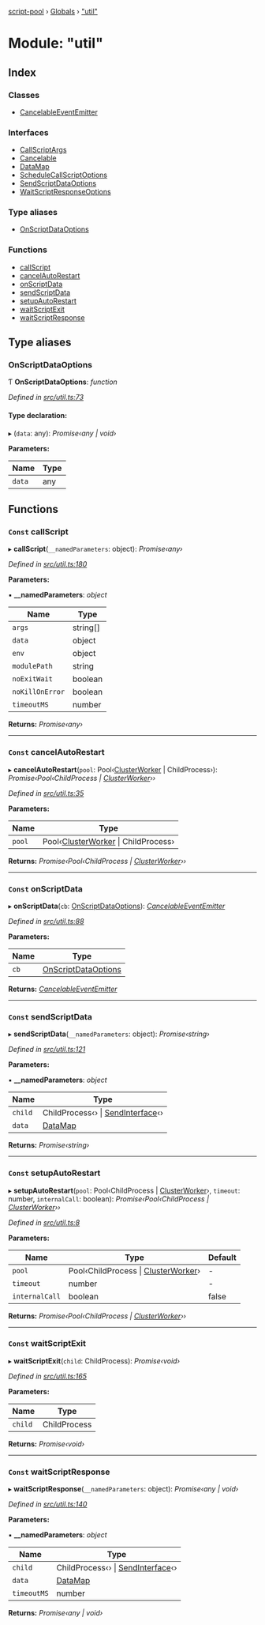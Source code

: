 [script-pool](../README.md) › [Globals](../globals.md) › ["util"](_util_.md)

# Module: "util"

## Index

### Classes

* [CancelableEventEmitter](../classes/_util_.cancelableeventemitter.md)

### Interfaces

* [CallScriptArgs](../interfaces/_util_.callscriptargs.md)
* [Cancelable](../interfaces/_util_.cancelable.md)
* [DataMap](../interfaces/_util_.datamap.md)
* [ScheduleCallScriptOptions](../interfaces/_util_.schedulecallscriptoptions.md)
* [SendScriptDataOptions](../interfaces/_util_.sendscriptdataoptions.md)
* [WaitScriptResponseOptions](../interfaces/_util_.waitscriptresponseoptions.md)

### Type aliases

* [OnScriptDataOptions](_util_.md#onscriptdataoptions)

### Functions

* [callScript](_util_.md#const-callscript)
* [cancelAutoRestart](_util_.md#const-cancelautorestart)
* [onScriptData](_util_.md#const-onscriptdata)
* [sendScriptData](_util_.md#const-sendscriptdata)
* [setupAutoRestart](_util_.md#const-setupautorestart)
* [waitScriptExit](_util_.md#const-waitscriptexit)
* [waitScriptResponse](_util_.md#const-waitscriptresponse)

## Type aliases

###  OnScriptDataOptions

Ƭ **OnScriptDataOptions**: *function*

*Defined in [src/util.ts:73](https://github.com/claukers/script-pool/blob/b4310bf/src/util.ts#L73)*

#### Type declaration:

▸ (`data`: any): *Promise‹any | void›*

**Parameters:**

Name | Type |
------ | ------ |
`data` | any |

## Functions

### `Const` callScript

▸ **callScript**(`__namedParameters`: object): *Promise‹any›*

*Defined in [src/util.ts:180](https://github.com/claukers/script-pool/blob/b4310bf/src/util.ts#L180)*

**Parameters:**

▪ **__namedParameters**: *object*

Name | Type |
------ | ------ |
`args` | string[] |
`data` | object |
`env` | object |
`modulePath` | string |
`noExitWait` | boolean |
`noKillOnError` | boolean |
`timeoutMS` | number |

**Returns:** *Promise‹any›*

___

### `Const` cancelAutoRestart

▸ **cancelAutoRestart**(`pool`: Pool‹[ClusterWorker](../classes/_cluster_.clusterworker.md) | ChildProcess›): *Promise‹Pool‹ChildProcess | [ClusterWorker](../classes/_cluster_.clusterworker.md)››*

*Defined in [src/util.ts:35](https://github.com/claukers/script-pool/blob/b4310bf/src/util.ts#L35)*

**Parameters:**

Name | Type |
------ | ------ |
`pool` | Pool‹[ClusterWorker](../classes/_cluster_.clusterworker.md) &#124; ChildProcess› |

**Returns:** *Promise‹Pool‹ChildProcess | [ClusterWorker](../classes/_cluster_.clusterworker.md)››*

___

### `Const` onScriptData

▸ **onScriptData**(`cb`: [OnScriptDataOptions](_util_.md#onscriptdataoptions)): *[CancelableEventEmitter](../classes/_util_.cancelableeventemitter.md)*

*Defined in [src/util.ts:88](https://github.com/claukers/script-pool/blob/b4310bf/src/util.ts#L88)*

**Parameters:**

Name | Type |
------ | ------ |
`cb` | [OnScriptDataOptions](_util_.md#onscriptdataoptions) |

**Returns:** *[CancelableEventEmitter](../classes/_util_.cancelableeventemitter.md)*

___

### `Const` sendScriptData

▸ **sendScriptData**(`__namedParameters`: object): *Promise‹string›*

*Defined in [src/util.ts:121](https://github.com/claukers/script-pool/blob/b4310bf/src/util.ts#L121)*

**Parameters:**

▪ **__namedParameters**: *object*

Name | Type |
------ | ------ |
`child` | ChildProcess‹› &#124; [SendInterface](../interfaces/_cluster_.sendinterface.md)‹› |
`data` | [DataMap](../interfaces/_util_.datamap.md) |

**Returns:** *Promise‹string›*

___

### `Const` setupAutoRestart

▸ **setupAutoRestart**(`pool`: Pool‹ChildProcess | [ClusterWorker](../classes/_cluster_.clusterworker.md)›, `timeout`: number, `internalCall`: boolean): *Promise‹Pool‹ChildProcess | [ClusterWorker](../classes/_cluster_.clusterworker.md)››*

*Defined in [src/util.ts:8](https://github.com/claukers/script-pool/blob/b4310bf/src/util.ts#L8)*

**Parameters:**

Name | Type | Default |
------ | ------ | ------ |
`pool` | Pool‹ChildProcess &#124; [ClusterWorker](../classes/_cluster_.clusterworker.md)› | - |
`timeout` | number | - |
`internalCall` | boolean | false |

**Returns:** *Promise‹Pool‹ChildProcess | [ClusterWorker](../classes/_cluster_.clusterworker.md)››*

___

### `Const` waitScriptExit

▸ **waitScriptExit**(`child`: ChildProcess): *Promise‹void›*

*Defined in [src/util.ts:165](https://github.com/claukers/script-pool/blob/b4310bf/src/util.ts#L165)*

**Parameters:**

Name | Type |
------ | ------ |
`child` | ChildProcess |

**Returns:** *Promise‹void›*

___

### `Const` waitScriptResponse

▸ **waitScriptResponse**(`__namedParameters`: object): *Promise‹any | void›*

*Defined in [src/util.ts:140](https://github.com/claukers/script-pool/blob/b4310bf/src/util.ts#L140)*

**Parameters:**

▪ **__namedParameters**: *object*

Name | Type |
------ | ------ |
`child` | ChildProcess‹› &#124; [SendInterface](../interfaces/_cluster_.sendinterface.md)‹› |
`data` | [DataMap](../interfaces/_util_.datamap.md) |
`timeoutMS` | number |

**Returns:** *Promise‹any | void›*
